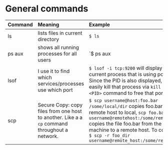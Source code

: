 # General commands

|Command|Meaning|Example|
|:----- |:----- |:----- |
| ls | lists files in current directory |`$ ls` |
| ps aux | shows all running processes for all users | `$ ps aux | grep java` will show all java running processes |
| lsof | I use it to find which services/processes use which port | `$ lsof -i tcp:9200` will display the current process that is using port 9200. Since the PID is also displayed, I can easily kill that process via `kill -9 <PID>` command to free that port
| scp | Secure Copy: copy files from one host to another. Like a a `cp` command throughout a network. | `$ scp username@host:foo.bar /some/local/dir` copies foo.bar from a remote host to local, `scp foo.bar username@remotehost:/some/remote/dir` copies the file foo.bar from the local machine to a remote host. To copy a dir: `$ scp -r foo_dir username@remote_host:/some/remote/dir`|  
